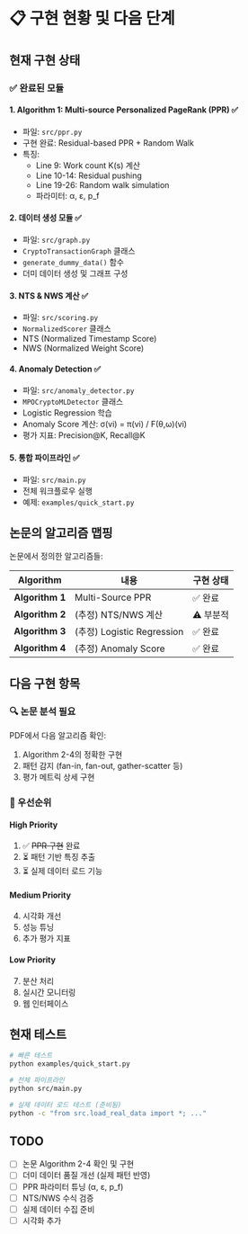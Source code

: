 # 📋 구현 현황 및 다음 단계

## 현재 구현 상태

### ✅ 완료된 모듈

#### 1. **Algorithm 1: Multi-source Personalized PageRank (PPR)** ✅

- 파일: `src/ppr.py`
- 구현 완료: Residual-based PPR + Random Walk
- 특징:
  - Line 9: Work count K(s) 계산
  - Line 10-14: Residual pushing
  - Line 19-26: Random walk simulation
  - 파라미터: α, ε, p_f

#### 2. **데이터 생성 모듈** ✅

- 파일: `src/graph.py`
- `CryptoTransactionGraph` 클래스
- `generate_dummy_data()` 함수
- 더미 데이터 생성 및 그래프 구성

#### 3. **NTS & NWS 계산** ✅

- 파일: `src/scoring.py`
- `NormalizedScorer` 클래스
- NTS (Normalized Timestamp Score)
- NWS (Normalized Weight Score)

#### 4. **Anomaly Detection** ✅

- 파일: `src/anomaly_detector.py`
- `MPOCryptoMLDetector` 클래스
- Logistic Regression 학습
- Anomaly Score 계산: σ(vi) = π(vi) / F(θ,ω)(vi)
- 평가 지표: Precision@K, Recall@K

#### 5. **통합 파이프라인** ✅

- 파일: `src/main.py`
- 전체 워크플로우 실행
- 예제: `examples/quick_start.py`

## 논문의 알고리즘 맵핑

논문에서 정의한 알고리즘들:

| Algorithm       | 내용                       | 구현 상태 |
| --------------- | -------------------------- | --------- |
| **Algorithm 1** | Multi-Source PPR           | ✅ 완료   |
| **Algorithm 2** | (추정) NTS/NWS 계산        | ⚠️ 부분적 |
| **Algorithm 3** | (추정) Logistic Regression | ✅ 완료   |
| **Algorithm 4** | (추정) Anomaly Score       | ✅ 완료   |

## 다음 구현 항목

### 🔍 논문 분석 필요

PDF에서 다음 알고리즘 확인:

1. Algorithm 2-4의 정확한 구현
2. 패턴 감지 (fan-in, fan-out, gather-scatter 등)
3. 평가 메트릭 상세 구현

### 🚀 우선순위

#### High Priority

1. ✅ ~~PPR 구현~~ 완료
2. ⏳ 패턴 기반 특징 추출
3. ⏳ 실제 데이터 로드 기능

#### Medium Priority

4. 시각화 개선
5. 성능 튜닝
6. 추가 평가 지표

#### Low Priority

7. 분산 처리
8. 실시간 모니터링
9. 웹 인터페이스

## 현재 테스트

```bash
# 빠른 테스트
python examples/quick_start.py

# 전체 파이프라인
python src/main.py

# 실제 데이터 로드 테스트 (준비됨)
python -c "from src.load_real_data import *; ..."
```

## TODO

- [ ] 논문 Algorithm 2-4 확인 및 구현
- [ ] 더미 데이터 품질 개선 (실제 패턴 반영)
- [ ] PPR 파라미터 튜닝 (α, ε, p_f)
- [ ] NTS/NWS 수식 검증
- [ ] 실제 데이터 수집 준비
- [ ] 시각화 추가
